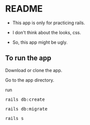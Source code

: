 # README

* This app is only for practicing rails.

* I don't think about the looks, css.

* So, this app might be ugly.

## To run the app

<p>Download or clone the app.</p>
<p>Go to the app directory.</p>
run
<pre>rails db:create</pre>
<pre>rails db:migrate</pre> 
<pre>rails s</pre>
